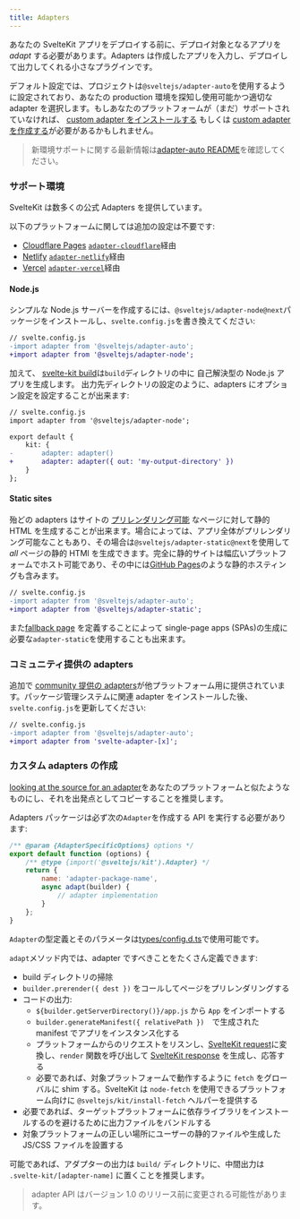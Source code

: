 ```yaml
---
title: Adapters
---
```


あなたの SvelteKit アプリをデプロイする前に、デプロイ対象となるアプリを _adapt_ する必要があります。Adapters は作成したアプリを入力し、デプロイして出力してくれる小さなプラグインです。

デフォルト設定では、プロジェクトは`@sveltejs/adapter-auto`を使用するように設定されており、あなたの production 環境を探知し使用可能かつ適切な adapter を選択します。もしあなたのプラットフォームが（まだ）サポートされていなければ、 [custom adapter をインストールする](#adapters-installing-custom-adapters) もしくは [custom adapter を作成する](#adapters-writing-custom-adapters)が必要があるかもしれません。

> 新環境サポートに関する最新情報は[adapter-auto README](https://github.com/sveltejs/kit/tree/master/packages/adapter-auto)を確認してください。

### サポート環境

SvelteKit は数多くの公式 Adapters を提供しています。

以下のプラットフォームに関しては追加の設定は不要です:

- [Cloudflare Pages](https://developers.cloudflare.com/pages/) [`adapter-cloudflare`](https://github.com/sveltejs/kit/tree/master/packages/adapter-cloudflare)経由
- [Netlify](https://netlify.com) [`adapter-netlify`](https://github.com/sveltejs/kit/tree/master/packages/adapter-netlify)経由
- [Vercel](https://vercel.com) [`adapter-vercel`](https://github.com/sveltejs/kit/tree/master/packages/adapter-vercel)経由

#### Node.js

シンプルな Node.js サーバーを作成するには、`@sveltejs/adapter-node@next`パッケージをインストールし、`svelte.config.js`を書き換えてください:

```diff
// svelte.config.js
-import adapter from '@sveltejs/adapter-auto';
+import adapter from '@sveltejs/adapter-node';
```

加えて、 [svelte-kit build](#command-line-interface-svelte-kit-build)は`build`ディレクトリの中に 自己解決型の Node.js アプリを生成します。 出力先ディレクトリの設定のように、adapters にオプション設定を設定することが出来ます:

```diff
// svelte.config.js
import adapter from '@sveltejs/adapter-node';

export default {
	kit: {
-		adapter: adapter()
+		adapter: adapter({ out: 'my-output-directory' })
	}
};
```

#### Static sites

殆どの adapters はサイトの [プリレンダリング可能](#ssr-and-javascript-prerender) なページに対して静的 HTML を生成することが出来ます。場合によっては、アプリ全体がプリレンダリング可能なこともあり、その場合は`@sveltejs/adapter-static@next`を使用して _all_ ページの静的 HTMl を生成できます。完全に静的サイトは幅広いプラットフォームでホスト可能であり、その中には[GitHub Pages](https://pages.github.com/)のような静的ホスティングも含みます。

```diff
// svelte.config.js
-import adapter from '@sveltejs/adapter-auto';
+import adapter from '@sveltejs/adapter-static';
```

また[fallback page](https://github.com/sveltejs/kit/tree/master/packages/adapter-static#spa-mode) を定義することによって single-page apps (SPAs)の生成に必要な`adapter-static`を使用することも出来ます。

### コミュニティ提供の adapters

追加で [community 提供の adapters](https://sveltesociety.dev/components#adapters)が他プラットフォーム用に提供されています。パッケージ管理システムに関連 adapter をインストールした後、`svelte.config.js`を更新してください:

```diff
// svelte.config.js
-import adapter from '@sveltejs/adapter-auto';
+import adapter from 'svelte-adapter-[x]';
```

### カスタム adapters の作成

[looking at the source for an adapter](https://github.com/sveltejs/kit/tree/master/packages)をあなたのプラットフォームと似たようなものにし、それを出発点としてコピーすることを推奨します。

Adapters パッケージは必ず次の`Adapter`を作成する API を実行する必要があります:

```js
/** @param {AdapterSpecificOptions} options */
export default function (options) {
	/** @type {import('@sveltejs/kit').Adapter} */
	return {
		name: 'adapter-package-name',
		async adapt(builder) {
			// adapter implementation
		}
	};
}
```

`Adapter`の型定義とそのパラメータは[types/config.d.ts](https://github.com/sveltejs/kit/blob/master/packages/kit/types/config.d.ts)で使用可能です。

`adapt`メソッド内では、adapter ですべきことをたくさん定義できます:

- build ディレクトリの掃除
- `builder.prerender({ dest })` をコールしてページをプリレンダリングする
- コードの出力:
  - `${builder.getServerDirectory()}/app.js` から `App` をインポートする
  - `builder.generateManifest({ relativePath })`　で生成された manifest でアプリをインスタンス化する
  - プラットフォームからのリクエストをリスンし、[SvelteKit request](#hooks-handle)に変換し、`render` 関数を呼び出して [SvelteKit response](#hooks-handle) を生成し、応答する
  - 必要であれば、対象プラットフォームで動作するように `fetch` をグローバルに shim する。SvelteKit は `node-fetch` を使用できるプラットフォーム向けに `@sveltejs/kit/install-fetch` ヘルパーを提供する
- 必要であれば、ターゲットプラットフォームに依存ライブラリをインストールするのを避けるために出力ファイルをバンドルする
- 対象プラットフォームの正しい場所にユーザーの静的ファイルや生成した JS/CSS ファイルを設置する

可能であれば、アダプターの出力は `build/` ディレクトリに、中間出力は `.svelte-kit/[adapter-name]` に置くことを推奨します。

> adapter API はバージョン 1.0 のリリース前に変更される可能性があります。
